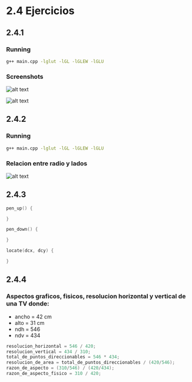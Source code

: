 # 2.4 Ejercicios

## 2.4.1

### Running

```bash
g++ main.cpp -lglut -lGL -lGLEW -lGLU
```

### Screenshots

![alt text](https://github.com/uddua/computer-graphics/blob/master/book_exercises/section_2.4/2.4.1_img_1.png)

![alt text](https://github.com/uddua/computer-graphics/blob/master/book_exercises/section_2.4/2.4.1_img_2.png)

## 2.4.2

### Running

```bash
g++ main.cpp -lglut -lGL -lGLEW -lGLU
```

### Relacion entre radio y lados

![alt text](https://github.com/uddua/computer-graphics/blob/master/book_exercises/section_2.4/gif/myimage.gif)


## 2.4.3

```c
pen_up() {

}

pen_down() {

}

locate(dcx, dcy) {

}
```

## 2.4.4

### Aspectos graficos, fisicos, resolucion horizontal y vertical de una TV donde:

* ancho = 42 cm
* alto = 31 cm
* ndh = 546
* ndv = 434

```c
resolucion_horizontal = 546 / 420;
resolucion_vertical = 434 / 310;
total_de_puntos_direccionables = 546 * 434;
resolucion_de_area = total_de_puntos_direccionables / (420/546);
razon_de_aspecto = (310/546) / (420/434);
razon_de_aspecto_fisico = 310 / 420;
```


